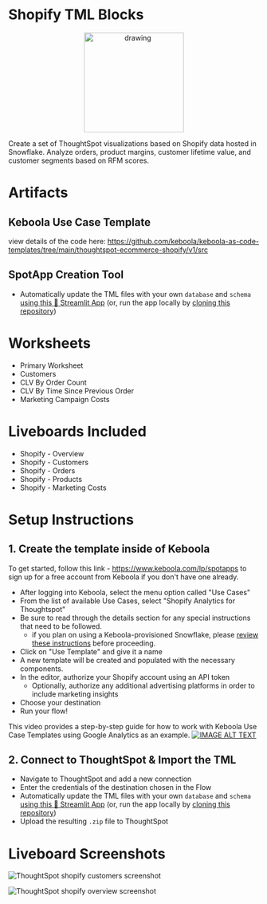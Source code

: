 # Shopify TML Blocks
<p align="center">
  <img src="https://user-images.githubusercontent.com/29617424/191084315-61b6f2df-f39b-4cbe-988e-aa14dacb4b3e.png" alt="drawing" width="200"/>
</p>
Create a set of ThoughtSpot visualizations based on Shopify data hosted in Snowflake. Analyze orders, product margins, customer lifetime value, and customer segments based on RFM scores. 

# Artifacts 

## Keboola Use Case Template
view details of the code here: 
https://github.com/keboola/keboola-as-code-templates/tree/main/thoughtspot-ecommerce-shopify/v1/src

## SpotApp Creation Tool
- Automatically update the TML files with your own `database` and `schema` [using this 🎈 Streamlit App](https://jordanrburger-ts-keboola-spotapps-streamlit-app-7svhq2.streamlitapp.com/) (or, run the app locally by [cloning this repository](https://github.com/jordanrburger/TS-Keboola-SpotApps))


# Worksheets
- Primary Worksheet
- Customers
- CLV By Order Count
- CLV By Time Since Previous Order
- Marketing Campaign Costs

# Liveboards Included
- Shopify - Overview
- Shopify - Customers
- Shopify - Orders
- Shopify - Products
- Shopify - Marketing Costs

# Setup Instructions

## 1. Create the template inside of Keboola 

To get started, follow this link - https://www.keboola.com/lp/spotapps to sign up for a free account from Keboola if you don't have one already. 

- After logging into Keboola, select the menu option called "Use Cases"
- From the list of available Use Cases, select "Shopify Analytics for Thoughtspot"
- Be sure to read through the details section for any special instructions that need to be followed. 
  - if you plan on using a Keboola-provisioned Snowflake, please [review these instructions](https://docs.google.com/document/d/1_7DRa7KdeXT1ZZ22ENDxW4fDO1BL_n8uTqhiSQms2pE/edit) before proceeding.
- Click on "Use Template" and give it a name
- A new template will be created and populated with the necessary components.
- In the editor, authorize your Shopify account using an API token
  - Optionally, authorize any additional advertising platforms in order to include marketing insights
- Choose your destination
- Run your flow!

This video provides a step-by-step guide for how to work with Keboola Use Case Templates using Google Analytics as an example. 
[![IMAGE ALT TEXT](https://i9.ytimg.com/vi/tRIepqMa770/mq2.jpg?sqp=CPyXrJkG&rs=AOn4CLC8i3PleDt0Kg6pbQ_35rlMpEPxIg)](http://www.youtube.com/watch?v=tRIepqMa770 "Data Templates")

## 2. Connect to ThoughtSpot & Import the TML

- Navigate to ThoughtSpot and add a new connection
- Enter the credentials of the destination chosen in the Flow
- Automatically update the TML files with your own `database` and `schema` [using this 🎈 Streamlit App](https://jordanrburger-ts-keboola-spotapps-streamlit-app-7svhq2.streamlitapp.com/) (or, run the app locally by [cloning this repository](https://github.com/jordanrburger/TS-Keboola-SpotApps))
- Upload the resulting `.zip` file to ThoughtSpot

# Liveboard Screenshots

![ThoughtSpot shopify customers screenshot](https://user-images.githubusercontent.com/29617424/191552394-cf3e2556-190c-4f09-9a31-8c6f788857ba.png)

![ThoughtSpot  shopify overview screenshot](https://user-images.githubusercontent.com/29617424/191551934-6f7ebde2-c385-4576-adfd-e238e0ad9db4.png)



